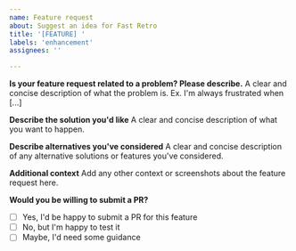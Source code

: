 ```yaml
---
name: Feature request
about: Suggest an idea for Fast Retro
title: '[FEATURE] '
labels: 'enhancement'
assignees: ''

---
```


**Is your feature request related to a problem? Please describe.**
A clear and concise description of what the problem is. Ex. I'm always frustrated when [...]

**Describe the solution you'd like**
A clear and concise description of what you want to happen.

**Describe alternatives you've considered**
A clear and concise description of any alternative solutions or features you've considered.

**Additional context**
Add any other context or screenshots about the feature request here.

**Would you be willing to submit a PR?**
- [ ] Yes, I'd be happy to submit a PR for this feature
- [ ] No, but I'm happy to test it
- [ ] Maybe, I'd need some guidance